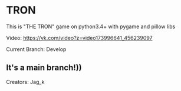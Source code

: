 # TRON

This is "THE TRON" game on python3.4+ with pygame and pillow libs
 
Video: https://vk.com/video?z=video173996641_456239097

 Current Branch: Develop

 ## It's a main branch!))


Creators: Jag_k
